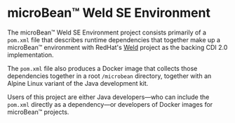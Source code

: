 # microBean™ Weld SE Environment

The microBean™ Weld SE Environment project consists primarily of a
`pom.xml` file that describes runtime dependencies that together make
up a microBean™ environment with RedHat's
[Weld](http://weld.cdi-spec.org/) project as the backing CDI 2.0
implementation.

The `pom.xml` file also produces a Docker image that collects those
dependencies together in a root `/microbean` directory, together with
an Alpine Linux variant of the Java development kit.

Users of this project are either Java developers&mdash;who can include
the `pom.xml` directly as a dependency&mdash;or developers of Docker
images for microBean™ projects.

